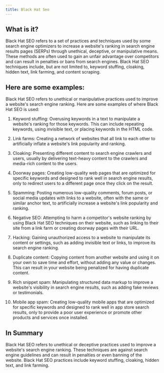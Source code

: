 ```yaml
---
title: Black Hat Seo
---
```




## What is it?

Black Hat SEO refers to a set of practices and techniques used by some search engine optimizers to increase a website's ranking in search engine results pages (SERPs) through unethical, deceptive, or manipulative means. These methods are often used to gain an unfair advantage over competitors and can result in penalties or bans from search engines. Black Hat SEO techniques include, but are not limited to, keyword stuffing, cloaking, hidden text, link farming, and content scraping.

## Here are some examples:

Black Hat SEO refers to unethical or manipulative practices used to improve a website's search engine ranking. Here are some examples of where Black Hat SEO is used:

1. Keyword stuffing: Overusing keywords in a text to manipulate a website's ranking for those keywords. This can include repeating keywords, using invisible text, or placing keywords in the HTML code.

2. Link farms: Creating a network of websites that all link to each other to artificially inflate a website's link popularity and ranking.

3. Cloaking: Presenting different content to search engine crawlers and users, usually by delivering text-heavy content to the crawlers and media-rich content to the users.

4. Doorway pages: Creating low-quality web pages that are optimized for specific keywords and designed to rank well in search engine results, only to redirect users to a different page once they click on the result.

5. Spamming: Posting numerous low-quality comments, forum posts, or social media updates with links to a website, often with the same or similar anchor text, to artificially increase a website's link popularity and ranking.

6. Negative SEO: Attempting to harm a competitor's website ranking by using Black Hat SEO techniques on their website, such as linking to their site from a link farm or creating doorway pages with their URL.

7. Hacking: Gaining unauthorized access to a website to manipulate its content or settings, such as adding invisible text or links, to improve its search engine ranking.

8. Duplicate content: Copying content from another website and using it on your own to save time and effort, without adding any value or changes. This can result in your website being penalized for having duplicate content.

9. Rich snippet spam: Manipulating structured data markup to improve a website's visibility in search engine results, such as adding fake reviews or testimonials.

10. Mobile app spam: Creating low-quality mobile apps that are optimized for specific keywords and designed to rank well in app store search results, only to provide a poor user experience or promote other products and services once installed.

## In Summary

Black Hat SEO refers to unethical or deceptive practices used to improve a website's search engine ranking. These techniques are against search engine guidelines and can result in penalties or even banning of the website. Black Hat SEO practices include keyword stuffing, cloaking, hidden text, and link farming.